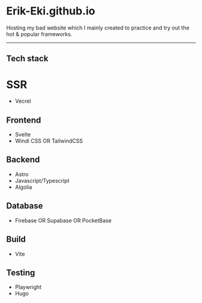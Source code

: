 # Erik-Eki.github.io

Hosting my bad website which I mainly created to practice and try out the hot &amp; popular frameworks.

---

## Tech stack

# SSR

- Vecrel

## Frontend

- Svelte
- Windi CSS OR TailwindCSS

## Backend

- Astro
- Javascript/Typescript
- Algolia

## Database

- Firebase OR Supabase OR PocketBase

## Build

- Vite

## Testing

- Playwright
- Hugo